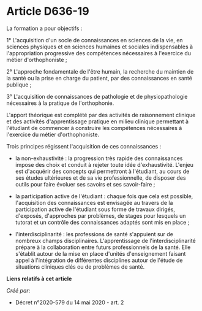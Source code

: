 # Article D636-19

La formation a pour objectifs :

1° L'acquisition d'un socle de connaissances en sciences de la vie, en sciences physiques et en sciences humaines et sociales
indispensables à l'appropriation progressive des compétences nécessaires à l'exercice du métier d'orthophoniste ;

2° L'approche fondamentale de l'être humain, la recherche du maintien de la santé ou la prise en charge du patient, par des
connaissances en santé publique ;

3° L'acquisition de connaissances de pathologie et de physiopathologie nécessaires à la pratique de l'orthophonie.

L'apport théorique est complété par des activités de raisonnement clinique et des activités d'apprentissage pratique en
milieu clinique permettant à l'étudiant de commencer à construire les compétences nécessaires à l'exercice du métier
d'orthophoniste.

Trois principes régissent l'acquisition de ces connaissances :

- la non-exhaustivité : la progression très rapide des connaissances impose des choix et conduit à rejeter toute idée
d'exhaustivité. L'enjeu est d'acquérir des concepts qui permettront à l'étudiant, au cours de ses études ultérieures et de sa
vie professionnelle, de disposer des outils pour faire évoluer ses savoirs et ses savoir-faire ;

- la participation active de l'étudiant : chaque fois que cela est possible, l'acquisition des connaissances est envisagée au
travers de la participation active de l'étudiant sous forme de travaux dirigés, d'exposés, d'approches par problèmes, de
stages pour lesquels un tutorat et un contrôle des connaissances adaptés sont mis en place ;

- l'interdisciplinarité : les professions de santé s'appuient sur de nombreux champs disciplinaires. L'apprentissage de
l'interdisciplinarité prépare à la collaboration entre futurs professionnels de la santé. Elle s'établit autour de la mise en
place d'unités d'enseignement faisant appel à l'intégration de différentes disciplines autour de l'étude de situations
cliniques clés ou de problèmes de santé.

**Liens relatifs à cet article**

_Créé par_:

  - Décret n°2020-579 du 14 mai 2020 - art. 2
